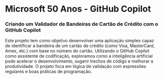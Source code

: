 # Microsoft 50 Anos - GitHub Copilot

### Criando um Validador de Bandeiras de Cartão de Crédito com o GitHub Copilot

Este projeto tem como objetivo desenvolver uma aplicação simples capaz de identificar a bandeira de um cartão de crédito (como Visa, MasterCard, Amex, etc.) com base no número do cartão.
Utilizando o GitHub Copilot como assistente de codificação, exploramos como a inteligência artificial pode acelerar o desenvolvimento, sugerir trechos de código e melhorar a produtividade.
O projeto foca em lógica de validação com expressões regulares e boas práticas de programação.

